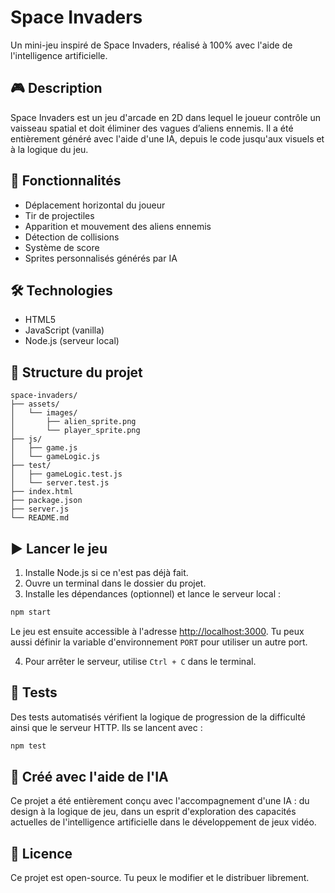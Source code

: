 # Space Invaders

Un mini-jeu inspiré de Space Invaders, réalisé à 100% avec l'aide de l'intelligence artificielle.

## 🎮 Description

Space Invaders est un jeu d'arcade en 2D dans lequel le joueur contrôle un vaisseau spatial et doit éliminer des vagues d’aliens ennemis. Il a été entièrement généré avec l'aide d'une IA, depuis le code jusqu'aux visuels et à la logique du jeu.

## 🚀 Fonctionnalités

- Déplacement horizontal du joueur
- Tir de projectiles
- Apparition et mouvement des aliens ennemis
- Détection de collisions
- Système de score
- Sprites personnalisés générés par IA

## 🛠️ Technologies

- HTML5
- JavaScript (vanilla)
- Node.js (serveur local)

## 📁 Structure du projet

```
space-invaders/
├── assets/
│   └── images/
│       ├── alien_sprite.png
│       └── player_sprite.png
├── js/
│   ├── game.js
│   └── gameLogic.js
├── test/
│   ├── gameLogic.test.js
│   └── server.test.js
├── index.html
├── package.json
├── server.js
└── README.md
```

## ▶️ Lancer le jeu

1. Installe Node.js si ce n'est pas déjà fait.
2. Ouvre un terminal dans le dossier du projet.
3. Installe les dépendances (optionnel) et lance le serveur local :

```bash
npm start
```

   Le jeu est ensuite accessible à l'adresse [http://localhost:3000](http://localhost:3000). Tu peux aussi définir la variable d'environnement `PORT` pour utiliser un autre port.

4. Pour arrêter le serveur, utilise `Ctrl + C` dans le terminal.

## 🧪 Tests

Des tests automatisés vérifient la logique de progression de la difficulté ainsi que le serveur HTTP. Ils se lancent avec :

```bash
npm test
```


## 🤖 Créé avec l'aide de l'IA

Ce projet a été entièrement conçu avec l'accompagnement d'une IA : du design à la logique de jeu, dans un esprit d'exploration des capacités actuelles de l'intelligence artificielle dans le développement de jeux vidéo.

## 📄 Licence

Ce projet est open-source. Tu peux le modifier et le distribuer librement.
